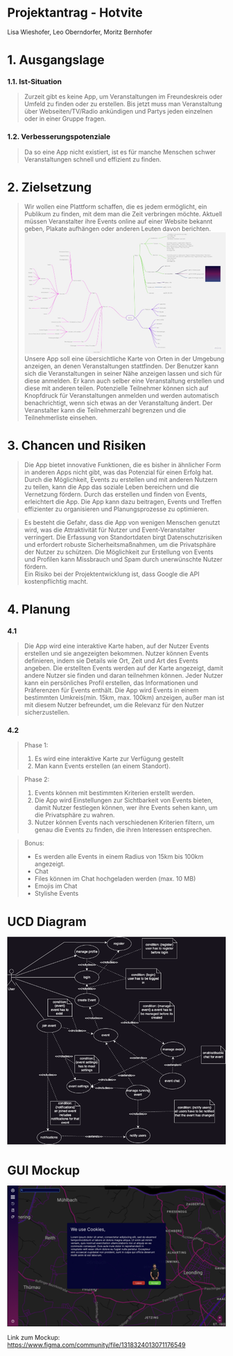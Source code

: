 # Projektantrag - Hotvite
Lisa Wieshofer, Leo Oberndorfer, Moritz Bernhofer

# 1. Ausgangslage

### 1.1. Ist-Situation
> Zurzeit gibt es keine App, um Veranstaltungen im Freundeskreis oder Umfeld zu finden oder zu erstellen. Bis jetzt muss man Veranstaltung über Webseiten/TV/Radio ankündigen und Partys jeden einzelnen oder in einer Gruppe fragen.

### 1.2. Verbesserungspotenziale
> Da so eine App nicht existiert, ist es für manche Menschen schwer Veranstaltungen schnell und effizient zu finden.


# 2. Zielsetzung
> Wir wollen eine Plattform schaffen, die es jedem ermöglicht, ein Publikum zu finden, mit dem man die Zeit verbringen möchte. Aktuell müssen Veranstalter ihre Events online auf einer Website bekannt geben, Plakate aufhängen oder anderen Leuten davon berichten.
![Mindmap](assets/Mindmap.jpg)
> Unsere App soll eine übersichtliche Karte von Orten in der Umgebung anzeigen, an denen Veranstaltungen stattfinden. Der Benutzer kann sich die Veranstaltungen in seiner Nähe anzeigen lassen und sich für diese anmelden. Er kann auch selber eine Veranstaltung erstellen und diese mit anderen teilen. Potenzielle Teilnehmer können sich auf Knopfdruck für Veranstaltungen anmelden und werden automatisch benachrichtigt, wenn sich etwas an der Veranstaltung ändert. Der Veranstalter kann die Teilnehmerzahl begrenzen und die Teilnehmerliste einsehen.


# 3. Chancen und Risiken
> Die App bietet innovative Funktionen, die es bisher in ähnlicher Form in anderen Apps nicht gibt, was das Potenzial für einen Erfolg hat. Durch die Möglichkeit, Events zu erstellen und mit anderen Nutzern zu teilen, kann die App das soziale Leben bereichern und die Vernetzung fördern. Durch das erstellen und finden von Events, erleichtert die App. Die App kann dazu beitragen, Events und Treffen effizienter zu organisieren und Planungsprozesse zu optimieren.

> Es besteht die Gefahr, dass die App von wenigen Menschen genutzt wird, was die Attraktivität für Nutzer und Event-Veranstalter verringert. Die Erfassung von Standortdaten birgt Datenschutzrisiken und erfordert robuste Sicherheitsmaßnahmen, um die Privatsphäre der Nutzer zu schützen. Die Möglichkeit zur Erstellung von Events und Profilen kann Missbrauch und Spam durch unerwünschte Nutzer fördern.<br>
Ein Risiko bei der Projektentwicklung ist, dass Google die API kostenpflichtig macht.


# 4. Planung
### 4.1
> Die App wird eine interaktive Karte haben, auf der Nutzer Events erstellen und sie angezeigten bekommen. Nutzer können Events definieren, indem sie Details wie Ort, Zeit und Art des Events angeben. Die erstellten Events werden auf der Karte angezeigt, damit andere Nutzer sie finden und daran teilnehmen können. Jeder Nutzer kann ein persönliches Profil erstellen, das Informationen und Präferenzen für Events enthält. Die App wird Events in einem bestimmten Umkreis(min. 15km, max. 100km) anzeigen, außer man ist mit diesem Nutzer befreundet, um die Relevanz für den Nutzer sicherzustellen.

### 4.2
> Phase 1:
> 1. Es wird eine interaktive Karte zur Verfügung gestellt
> 2. Man kann Events erstellen (an einem Standort).

> Phase 2:
> 1. Events können mit bestimmten Kriterien erstellt werden.
> 2. Die App wird Einstellungen zur Sichtbarkeit von Events bieten, damit Nutzer festlegen können, wer ihre Events sehen kann, um die Privatsphäre zu wahren.
> 3. Nutzer können Events nach verschiedenen Kriterien filtern, um genau die Events zu finden, die ihren Interessen entsprechen.

> Bonus:
> - Es werden alle Events in einem Radius von 15km bis 100km angezeigt.
> - Chat
> - Files können im Chat hochgeladen werden (max. 10 MB)
> - Emojis im Chat
> - Stylishe Events


# UCD Diagram
![UCD Diagram](assets/HotviteUCDiagramv3.drawio.png)

# GUI Mockup

![Landing Page](assets/LandingPage.png)

Link zum Mockup: https://www.figma.com/community/file/1318324013071176549

